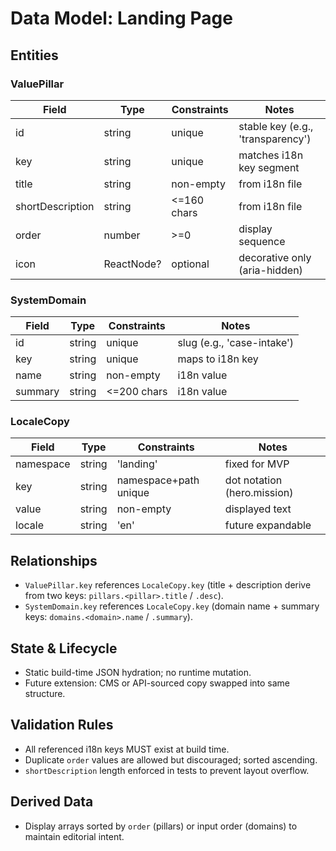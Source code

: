 # Data Model: Landing Page

## Entities
### ValuePillar
| Field | Type | Constraints | Notes |
|-------|------|------------|-------|
| id | string | unique | stable key (e.g., 'transparency') |
| key | string | unique | matches i18n key segment |
| title | string | non-empty | from i18n file |
| shortDescription | string | <=160 chars | from i18n file |
| order | number | >=0 | display sequence |
| icon | ReactNode? | optional | decorative only (aria-hidden) |

### SystemDomain
| Field | Type | Constraints | Notes |
|------|------|------------|------|
| id | string | unique | slug (e.g., 'case-intake') |
| key | string | unique | maps to i18n key |
| name | string | non-empty | i18n value |
| summary | string | <=200 chars | i18n value |

### LocaleCopy
| Field | Type | Constraints | Notes |
|-------|------|------------|------|
| namespace | string | 'landing' | fixed for MVP |
| key | string | namespace+path unique | dot notation (hero.mission) |
| value | string | non-empty | displayed text |
| locale | string | 'en' | future expandable |

## Relationships
- `ValuePillar.key` references `LocaleCopy.key` (title + description derive from two keys: `pillars.<pillar>.title` / `.desc`).
- `SystemDomain.key` references `LocaleCopy.key` (domain name + summary keys: `domains.<domain>.name` / `.summary`).

## State & Lifecycle
- Static build-time JSON hydration; no runtime mutation.
- Future extension: CMS or API-sourced copy swapped into same structure.

## Validation Rules
- All referenced i18n keys MUST exist at build time.
- Duplicate `order` values are allowed but discouraged; sorted ascending.
- `shortDescription` length enforced in tests to prevent layout overflow.

## Derived Data
- Display arrays sorted by `order` (pillars) or input order (domains) to maintain editorial intent.
